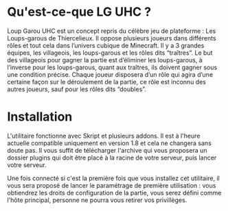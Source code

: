 # Qu'est-ce-que LG UHC ?
Loup Garou UHC est un concept repris du célèbre jeu de plateforme : Les Loups-garous de Thiercelieux. Il oppose plusieurs joueurs dans différents rôles et tout cela dans l’univers cubique de Minecraft. Il y a 3 grandes équipes, les villageois, les loups-garous et les rôles dits “traîtres”. Le but des villageois pour gagner la partie est d’éliminer les loups-garous, à l’inverse pour les loups-garous, quant aux traîtres, ils doivent gagner sous une condition précise. Chaque joueur disposera d’un rôle qui agira d’une certaine façon sur le déroulement de la partie, ce rôle est inconnu des autres joueurs, sauf pour les rôles dits “doubles”. 

# Installation
L'utilitaire fonctionne avec Skript et plusieurs addons. Il est à l'heure actuelle compatible uniquement en version 1.8 et cela ne changera sans doute pas. Il vous suffit de télécharger l'archive qui vous proposera un dossier plugins qui doit être placé à la racine de votre serveur, puis lancer votre serveur.

Une fois connecté si c'est la première fois que vous installez cet utilitaire, il vous sera proposé de lancer le paramétrage de première utilisation : vous obtiendrez les droits de configuration de la partie, vous serez défini comme l'hôte principal, personne ne pourra vous retirer vos privillèges.
